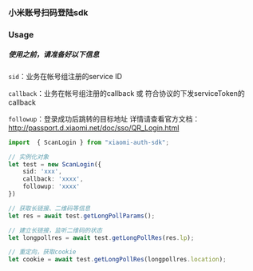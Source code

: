 ### 小米账号扫码登陆sdk

### Usage
##### 使用之前，请准备好以下信息
`sid`：业务在帐号组注册的service ID

`callback`：业务在帐号组注册的callback 或 符合协议的下发serviceToken的callback

`followup`：登录成功后跳转的目标地址
详情请查看官方文档：http://passport.d.xiaomi.net/doc/sso/QR_Login.html

```ts
import  { ScanLogin } from "xiaomi-auth-sdk";

// 实例化对象
let test = new ScanLogin({
    sid: 'xxx',
    callback: 'xxxx',
    followup: 'xxxx'
})

// 获取长链接、二维码等信息
let res = await test.getLongPollParams();

// 建立长链接，监听二维码的状态
let longpollres = await test.getLongPollRes(res.lp);

// 重定向，获取cookie
let cookie = await test.getLongPollRes(longpollres.location);
```